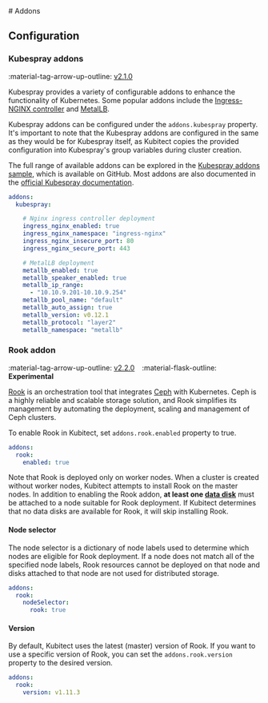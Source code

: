 [tag 2.1.0]: https://github.com/MusicDin/kubitect/releases/tag/v2.1.0
[tag 2.2.0]: https://github.com/MusicDin/kubitect/releases/tag/v2.2.0

<div markdown="1" class="text-center">
# Addons
</div>

<div markdown="1" class="text-justify">

## Configuration

### Kubespray addons

:material-tag-arrow-up-outline: [v2.1.0][tag 2.1.0]

Kubespray provides a variety of configurable addons to enhance the functionality of Kubernetes.
Some popular addons include the [Ingress-NGINX controller](https://kubernetes.github.io/ingress-nginx/) and [MetalLB](https://metallb.io/).

Kubespray addons can be configured under the `addons.kubespray` property.
It's important to note that the Kubespray addons are configured in the same as they would be for Kubespray itself, as Kubitect copies the provided configuration into Kubespray's group variables during cluster creation.

The full range of available addons can be explored in the [Kubespray addons sample](https://github.com/kubernetes-sigs/kubespray/blob/master/inventory/sample/group_vars/k8s_cluster/addons.yml), which is available on GitHub.
Most addons are also documented in the [official Kubespray documentation](https://kubespray.io/).

```yaml
addons:
  kubespray:

    # Nginx ingress controller deployment
    ingress_nginx_enabled: true
    ingress_nginx_namespace: "ingress-nginx"
    ingress_nginx_insecure_port: 80
    ingress_nginx_secure_port: 443

    # MetalLB deployment
    metallb_enabled: true
    metallb_speaker_enabled: true
    metallb_ip_range:
      - "10.10.9.201-10.10.9.254"
    metallb_pool_name: "default"
    metallb_auto_assign: true
    metallb_version: v0.12.1
    metallb_protocol: "layer2"
    metallb_namespace: "metallb"
```

### Rook addon

:material-tag-arrow-up-outline: [v2.2.0][tag 2.2.0]
&ensp;
:material-flask-outline: **Experimental**

[Rook](https://rook.io) is an orchestration tool that integrates [Ceph](https://ceph.io) with Kubernetes.
Ceph is a highly reliable and scalable storage solution, and Rook simplifies its management by automating the deployment, scaling and management of Ceph clusters.

To enable Rook in Kubitect, set `addons.rook.enabled` property to true.

```yaml
addons:
  rook:
    enabled: true
```

Note that Rook is deployed only on worker nodes.
When a cluster is created without worker nodes, Kubitect attempts to install Rook on the master nodes.
In addition to enabling the Rook addon,  **at least one [data disk](../cluster-nodes#data-disks)** must be attached to a node suitable for Rook deployment.
If Kubitect determines that no data disks are available for Rook, it will skip installing Rook.

#### Node selector

The node selector is a dictionary of node labels used to determine which nodes are eligible for Rook deployment.
If a node does not match all of the specified node labels, Rook resources cannot be deployed on that node and disks attached to that node are not used for distributed storage.

```yaml
addons:
  rook:
    nodeSelector:
      rook: true
```

#### Version

By default, Kubitect uses the latest (master) version of Rook.
If you want to use a specific version of Rook, you can set the `addons.rook.version` property to the desired version.

```yaml
addons:
  rook:
    version: v1.11.3
```

</div>
